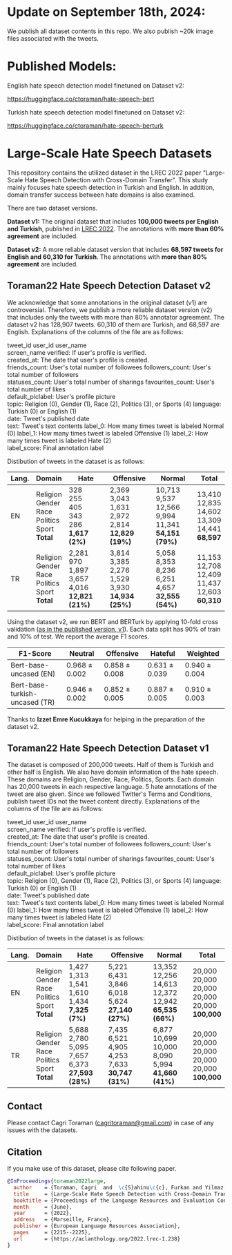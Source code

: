 # Update on September 18th, 2024:
We publish all dataset contents in this repo. We also publish ~20k image files associated with the tweets.

# Published Models:
English hate speech detection model finetuned on Dataset v2:

https://huggingface.co/ctoraman/hate-speech-bert

Turkish hate speech detection model finetuned on Dataset v2:

https://huggingface.co/ctoraman/hate-speech-berturk

# Large-Scale Hate Speech Datasets
This repository contains the utilized dataset in the LREC 2022 paper "Large-Scale Hate Speech Detection with Cross-Domain Transfer". This study mainly focuses hate speech detection in Turkish and English. In addition, domain transfer success between hate domains is also examined.

There are two dataset versions. 

**Dataset v1:** The original dataset that includes **100,000 tweets per English and Turkish**, published in [LREC 2022](https://aclanthology.org/2022.lrec-1.238/). The annotations with **more than 60% agreement** are included.

**Dataset v2:** A more reliable dataset version that includes **68,597 tweets for English and 60,310 for Turkish**. The annotations with **more than 80% agreement** are included.

## Toraman22 Hate Speech Detection Dataset v2 

We acknowledge that some annotations in the original dataset (v1) are controversial. Therefore, we publish a more reliable dataset version (v2) that includes only the tweets with more than 80% annotator agreement. The dataset v2 has 128,907 tweets. 60,310 of them are Turkish, and 68,597 are English. Explanations of the columns of the file are as follows:

tweet_id
user_id	
user_name	
screen_name
verified: If user's profile is verified.	
created_at: The date that user's profile is created.	
friends_count: User's total number of followees	
followers_count: User's total number of followers	
statuses_count: User's total number of sharings	
favourites_count: User's total number of likes	
default_piclabel: User's profile picture	
topic: Religion (0), Gender (1), Race (2), Politics (3), or Sports (4)
language: Turkish (0) or English (1)	
date: Tweet's published date	
text: Tweet's text contents
label_0: How many times tweet is labeled Normal (0)
label_1: How many times tweet is labeled Offensive (1)
label_2: How many times tweet is labeled Hate (2)	
label_score: Final annotation label


Distibution of tweets in the dataset is as follows:

| Lang. | Domain | Hate | Offensive | Normal | Total |
|----------|----------|----------|----------|----------|----------|
| EN | Religion<br>Gender<br>Race<br>Politics<br>Sport <br>  **Total**| 328<br>255<br>405<br>343<br>286 <br> **1,617 (2%)**| 2,369<br>3,043<br>1,631<br>2,972<br>2,814 <br> **12,829 (19%)** | 10,713<br>9,537<br>12,566<br>9,994<br>11,341 <br> **54,151 (79%)** | 13,410<br>12,835<br>14,602<br>13,309<br>14,441 <br> **68,597**
| TR | Religion<br>Gender<br>Race<br>Politics<br>Sport <br> **Total**| 2,281<br>970<br>1,897<br>3,657<br>4,016 <br> **12,821 (21%)**| 3,814<br>3,385<br>2,276<br>1,529<br>3,930 <br>  **14,934 (25%)** | 5,058<br>8,353<br>8,236<br>6,251<br>4,657 <br> **32,555 (54%)**| 11,153<br>12,708<br>12,409<br>11,437<br>12,603 <br> **60,310**

Using the dataset v2, we run BERT and BERTurk by applying 10-fold cross validation ([as in the published version, v1](https://aclanthology.org/2022.lrec-1.238/)). Each data split has 90% of train and 10% of test. We report the average F1 scores.

| F1-Score | Neutral | Offensive | Hateful | Weighted |
| ------------- | ------------- | ------------- | ------------- | ------------- |
| Bert-base-uncased (EN) | 0.968 ± 0.002 | 0.858 ± 0.008 | 0.631 ±  0.039 | 0.940 ± 0.004 |
| Bert-base-turkish-uncased (TR) | 0.946 ± 0.002 | 0.852 ± 0.005 | 0.887 ± 0.005 | 0.910 ± 0.003 |

Thanks to **Izzet Emre Kucukkaya** for helping in the preparation of the dataset v2.

## Toraman22 Hate Speech Detection Dataset v1

The dataset is composed of 200,000 tweets. Half of them is Turkish and other half is English. We also have domain information of the hate speech. These domains are Religion, Gender, Race, Politics, Sports. Each domain has 20,000 tweets in each respective language. 5 hate annotations of the tweet are also given. Since we followed Twitter's Terms and Conditions, publish tweet IDs not the tweet content directly. Explanations of the columns of the file are as follows:


tweet_id
user_id	
user_name	
screen_name
verified: If user's profile is verified.	
created_at: The date that user's profile is created.	
friends_count: User's total number of followees	
followers_count: User's total number of followers	
statuses_count: User's total number of sharings	
favourites_count: User's total number of likes	
default_piclabel: User's profile picture	
topic: Religion (0), Gender (1), Race (2), Politics (3), or Sports (4)
language: Turkish (0) or English (1)	
date: Tweet's published date	
text: Tweet's text contents
label_0: How many times tweet is labeled Normal (0)
label_1: How many times tweet is labeled Offensive (1)
label_2: How many times tweet is labeled Hate (2)	
label_score: Final annotation label

Distibution of tweets in the dataset is as follows:

| Lang. | Domain | Hate | Offensive | Normal | Total |
|----------|----------|----------|----------|----------|----------|
| EN | Religion<br>Gender<br>Race<br>Politics<br>Sport <br> **Total** | 1,427<br>1,313<br>1,541<br>1,610<br>1,434 <br> **7,325 (7%)** | 5,221<br>6,431<br>3,846<br>6,018<br>5,624<br> **27,140 (27%)** | 13,352<br>12,256<br>14,613<br>12,372<br>12,942 <br> **65,535 (66%)**| 20,000<br>20,000<br>20,000<br>20,000<br>20,000 <br> **100,000**
| TR | Religion<br>Gender<br>Race<br>Politics<br>Sport <br> **Total**| 5,688<br>2,780<br>5,095<br>7,657<br>6,373<br> **27,593 (28%)** | 7,435<br>6,521<br>4,905<br>4,253<br>7,633<br> **30,747 (31%)**| 6,877<br>10,699<br>10,000<br>8,090<br>5,994<br> **41,660 (41%)**| 20,000<br>20,000<br>20,000<br>20,000<br>20,000 <br> **100,000**

## Contact
Please contact Cagri Toraman (cagritoraman@gmail.com) in case of any issues with the datasets. 

## Citation
If you make use of this dataset, please cite following paper.

```bibtex
@InProceedings{toraman2022large,
  author    = {Toraman, Cagri  and  \c{S}ahinu\c{c}, Furkan and Yilmaz, Eyup Halit},
  title     = {Large-Scale Hate Speech Detection with Cross-Domain Transfer},
  booktitle = {Proceedings of the Language Resources and Evaluation Conference},
  month     = {June},
  year      = {2022},
  address   = {Marseille, France},
  publisher = {European Language Resources Association},
  pages     = {2215--2225},
  url       = {https://aclanthology.org/2022.lrec-1.238}
}

```
